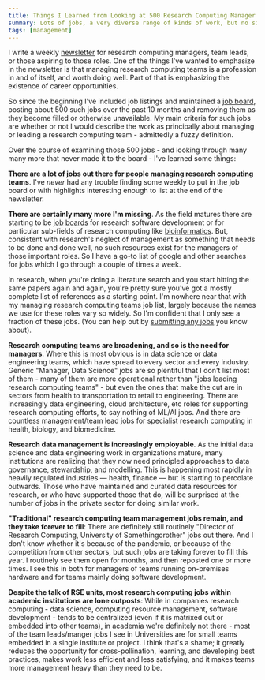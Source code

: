 ```yaml
---
title: Things I Learned from Looking at 500 Research Computing Manager Jobs over 10 Months
summary: Lots of jobs, a very diverse range of kinds of work, but no single place to look 
tags: [management]
---
```


I write a weekly [newsletter](https://newsletter.researchcomputingteams.org)
for research computing managers, team leads, or those aspiring to
those roles.  One of the things I've wanted to emphasize in the
newsletter is that managing research computing teams is a profession
in and of itself, and worth doing well.  Part of that is emphasizing
the existence of career opportunities.

So since the beginning I've included job listings and  maintained
a [job board](https://www.researchcomputingteams.org/jobs),
posting about 500 such jobs over the past 10 months and removing
them as they become filled or otherwise unavailable.  My main
criteria for such jobs are whether or not I would describe the work
as principally about managing or leading a research computing team - 
admittedly a fuzzy definition.

Over the course of examining those 500 jobs - and looking through
many many more that never made it to the board - I've learned some
things:

**There are a lot of jobs out there for people managing research
computing teams**.  I've _never_ had any trouble finding some weekly
to put in the job board or with highlights interesting enough to
list at the end of the newsletter.

**There are certainly many more I'm missing**.  As the field matures
there are starting to be [job](https://us-rse.org/jobs/)
[boards](https://society-rse.org/careers/vacancies/) for research
software development or for particular sub-fields of research
computing like
[bioinformatics](https://bioinformatics.ca/job-postings/#/?&order=desc).
But, consistent with research's neglect of management as something
that needs to be done and done well, no such resources exist for
the managers of those important roles. So I have a go-to list of
google and other searches for jobs which I go through a couple of
times a week.

In research, when you're doing a literature search and you start
hitting the same papers again and again, you're pretty sure you've
got a mostly complete list of references as a starting point.  I'm
nowhere near that with my managing research computing teams job
list, largely because the names we use for these roles vary so
widely.  So I'm confident that I only see a fraction of these jobs.
(You can help out by [submitting any
jobs](https://airtable.com/shrL6QGic3Mv9JFrs) you know about).

**Research computing teams are broadening, and so is the need for
managers**.  Where this is most obvious is in data science or data
engineering teams, which have spread to every sector and every
industry.  Generic "Manager, Data Science" jobs are so plentiful
that I don't list most of them - many of them are more operational
rather than "jobs leading research computing teams" - but even the
ones that make the cut are in sectors from health to transportation
to retail to engineering.  There are increasingly data engineering,
cloud architecture, etc roles for supporting research computing
efforts, to say nothing of ML/AI jobs.  And there are countless
management/team lead jobs for specialist research computing in
health, biology, and biomedicine.

**Research data management is increasingly employable**.  As the
initial data science and data engineering work in organizations
mature, many institutions are realizing that they now need principled
approaches to data governance, stewardship, and modelling.  This
is happening most rapidly in heavily regulated industries &mdash;
health, finance &mdash; but is starting to percolate outwards.
Those who have maintained and curated data resources for research,
or who have supported those that do, will be surprised at the number
of jobs in the private sector for doing similar work.

**"Traditional" research computing team management jobs remain, and
they take forever to fill**: There are definitely still routinely
"Director of Research Computing, University of Somethingorother"
jobs out there.  And I don't know whether it's because of the
pandemic, or because of the competition from other sectors, but
such jobs are taking forever to fill this year.  I routinely see
them open for months, and then reposted one or more times.  I see
this in both for managers of teams running on-premises hardware and
for teams mainly doing software development.

**Despite the talk of RSE units, most research computing jobs within
academic institutions are lone outposts**:  While in companies
research computing - data science, computing resource management,
software development - tends to be centralized (even if it is
matrixed out or embedded into other teams), in academia we're
definitely not there - most of the team leads/manger jobs I see in
Universities are for small teams embedded in a single institute or
project.  I think that's a shame; it greatly reduces the opportunity
for cross-pollination, learning, and developing best practices,
makes work less efficient and less satisfying, and it makes teams
more management heavy than they need to be.
